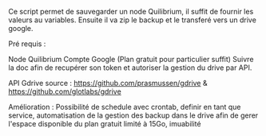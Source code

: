 Ce script permet de sauvegarder un node Quilibrium, il suffit de fournir les valeurs au variables. Ensuite il va zip le backup et le transferé vers un drive google. 

Pré requis : 

Node Quilibrium
Compte Google (Plan gratuit pour particulier suffit) Suivre la doc afin de recupérer son token et autoriser la gestion du drive par API.

API Gdrive source : https://github.com/prasmussen/gdrive & https://github.com/glotlabs/gdrive

Amélioration : Possibilité de schedule avec crontab, definir en tant que service, automatisation de la gestion des backup dans le drive afin de gerer l'espace disponible du plan gratuit limité à 15Go, imuabilité
